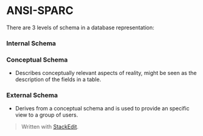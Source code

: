 
# ANSI-SPARC 
There are 3 levels of schema in a database representation: 

### Internal Schema

### Conceptual Schema
- Describes conceptually relevant aspects of reality, might be seen as the description of the fields in a table.

### External Schema
- Derives from a conceptual schema and is used to provide an specific view to a group of users.
> Written with [StackEdit](https://stackedit.io/).
<!--stackedit_data:
eyJoaXN0b3J5IjpbLTQxNTUxMzE5OV19
-->
